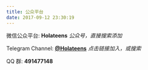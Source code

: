 ```yaml
---
title: 公众平台
date: 2017-09-12 23:30:19
---
```


微信公众平台: **Holateens** *公众号，直接搜索添加*

Telegram Channel: **[@Holateens](https://t.me/holateens)** *点击链接加入，或搜索*

QQ 群: **491477148**